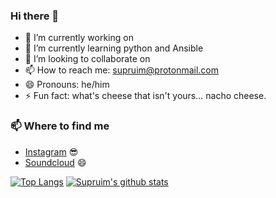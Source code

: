 ### Hi there 👋


- 🔭 I’m currently working on 
- 🌱 I’m currently learning python and Ansible
- 👯 I’m looking to collaborate on 
- 📫 How to reach me: supruim@protonmail.com
- 😄 Pronouns: he/him
- ⚡ Fun fact: what's cheese that isn't yours... nacho cheese.

### 📫 Where to find me
- [Instagram](https://instagram.com/janoskraassenberg) 😎
- [Soundcloud](https://soundcloud.com/riddthem) 😄


[![Top Langs](https://github-readme-stats.vercel.app/api/top-langs/?username=supruim)](https://github.com/anuraghazra/github-readme-stats)
[![Supruim's github stats](https://github-readme-stats.vercel.app/api?username=supruim)](https://github.com/supruim/github-readme-stats)

